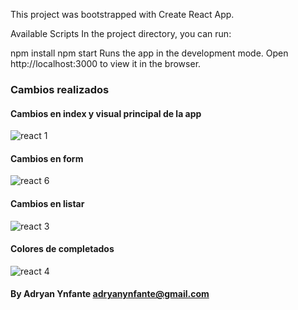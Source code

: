 This project was bootstrapped with Create React App.

Available Scripts
In the project directory, you can run:

npm install
npm start
Runs the app in the development mode.
Open http://localhost:3000 to view it in the browser.

### Cambios realizados
#### Cambios en index y visual principal de la app
![react 1](https://user-images.githubusercontent.com/92740455/166125942-8d72b58e-a101-4d97-bef5-3ff85136bcfd.jpg)

#### Cambios en form
![react 6](https://user-images.githubusercontent.com/92740455/166127153-07536b61-3eb7-4707-a2f1-2478ee63cd37.jpg)


#### Cambios en listar
![react 3](https://user-images.githubusercontent.com/92740455/166125991-a4fb14d2-38e7-4900-970d-36f60fae8b9d.jpg)

#### Colores de completados
![react 4](https://user-images.githubusercontent.com/92740455/166126104-1c884d49-291b-472b-a3ee-bdb945ffd5c0.jpg)



#### By Adryan Ynfante adryanynfante@gmail.com
